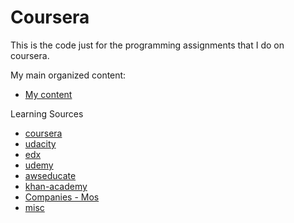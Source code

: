Coursera
========
This is the code just for the programming assignments that I do on coursera.

My main organized content:
 - [My content](./k2/README.md)
 
Learning Sources
 - [coursera](./coursera/README.md)
 - [udacity](./udacity/README.md)
 - [edx](./edx/README.md)
 - [udemy](./udemy/README.md)
 - [awseducate](./awseducate/README.md)
 - [khan-academy](./khan-academy/README.md)
 - [Companies - Mos](./Mos/README.md)
 - [misc](./misc/README.md)